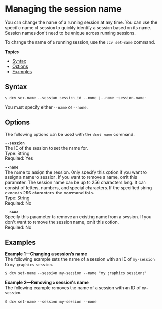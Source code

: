 # Managing the session name<a name="managing-session-name"></a>

You can change the name of a running session at any time\. You can use the specific name of session to quickly identify a session based on its name\. Session names don't need to be unique across running sessions\.

To change the name of a running session, use the `dcv set-name` command\. 

**Topics**
+ [Syntax](#managing-session-name-syntax)
+ [Options](#managing-session-name-options)
+ [Examples](#example)

## Syntax<a name="managing-session-name-syntax"></a>

```
$ dcv set-name --session session_id --none |--name "session-name"
```

You must specify either `--name` or `--none`\.

## Options<a name="managing-session-name-options"></a>

The following options can be used with the `dset-name` command\.

**`--session`**  
The ID of the session to set the name for\.   
Type: String  
Required: Yes

**`--name`**  
The name to assign the session\. Only specify this option if you want to assign a name to session\. If you want to remove a name, omit this paramater\. The session name can be up to 256 characters long\. It can consist of letters, numbers, and special characters\. If the specified string exceeds 256 characters, the command fails\.  
Type: String  
Required: No

**`--none`**  
Specify this parameter to remove an existing name from a session\. If you don't want to remove the session name, omit this option\.  
Required: No

## Examples<a name="example"></a>

**Example 1—Changing a session's name**  
The following example sets the name of a session with an ID of `my-session` to `my graphics session`\.

```
$ dcv set-name --session my-session --name "my graphics sessions"
```

**Example 2—Removing a session's name**  
The following example removes the name of a session with an ID of `my-session`\.

```
$ dcv set-name --session my-session --none
```